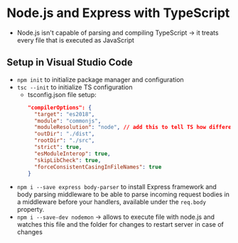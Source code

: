 # Node.js and Express with TypeScript

- Node.js isn't capable of parsing and compiling TypeScript -> it treats every file that is executed as JavaScript

## Setup in Visual Studio Code

- `npm init` to initialize package manager and configuration
- `tsc --init` to initialize TS configuration
  - tsconfig.json file setup:
    ```JSON
    "compilerOptions": {
      "target": "es2018",
      "module": "commonjs",
      "moduleResolution": "node", // add this to tell TS how different files and imports work together
      "outDir": "./dist",
      "rootDir": "./src",
      "strict": true,
      "esModuleInterop": true,
      "skipLibCheck": true,
      "forceConsistentCasingInFileNames": true
    }
    ```
- `npm i --save express body-parser` to install Express framework and body parsing middleware to be able to parse incoming request bodies in a middleware before your handlers, available under the `req.body` property.
- `npm i --save-dev nodemon` -> allows to execute file with node.js and watches this file and the folder for changes to restart server in case of changes
